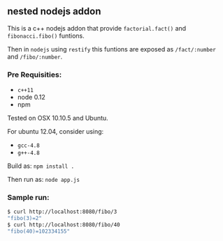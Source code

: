 ## nested nodejs addon

This is a c++ nodejs addon that provide `factorial.fact()` and `fibonacci.fibo()` funtions.

Then in `nodejs` using `restify` this funtions are exposed as `/fact/:number` and `/fibo/:number`.

### Pre Requisities:

- `c++11`
- node 0.12
- npm

Tested on OSX 10.10.5 and Ubuntu.

For ubuntu 12.04, consider using:

- `gcc-4.8`
- `g++-4.8`

Build as:
`npm install .`

Then run as:
`node app.js`

### Sample run:
```bash
$ curl http://localhost:8080/fibo/3
"fibo(3)=2"
$ curl http://localhost:8080/fibo/40
"fibo(40)=102334155"
```

